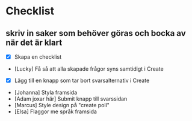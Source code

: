 # Checklist

## skriv in saker som behöver göras och bocka av när det är klart

- [x] Skapa en checklist
- [Lucky] Få så att alla skapade frågor syns samtidigt i Create
- [x] Lägg till en knapp som tar bort svarsalternativ i Create
- [Johanna] Styla framsida
- [Adam joxar här] Submit knapp till svarssidan
- [Marcus] Style design på "create poll"
- [Elsa] Flaggor me språk framsida
